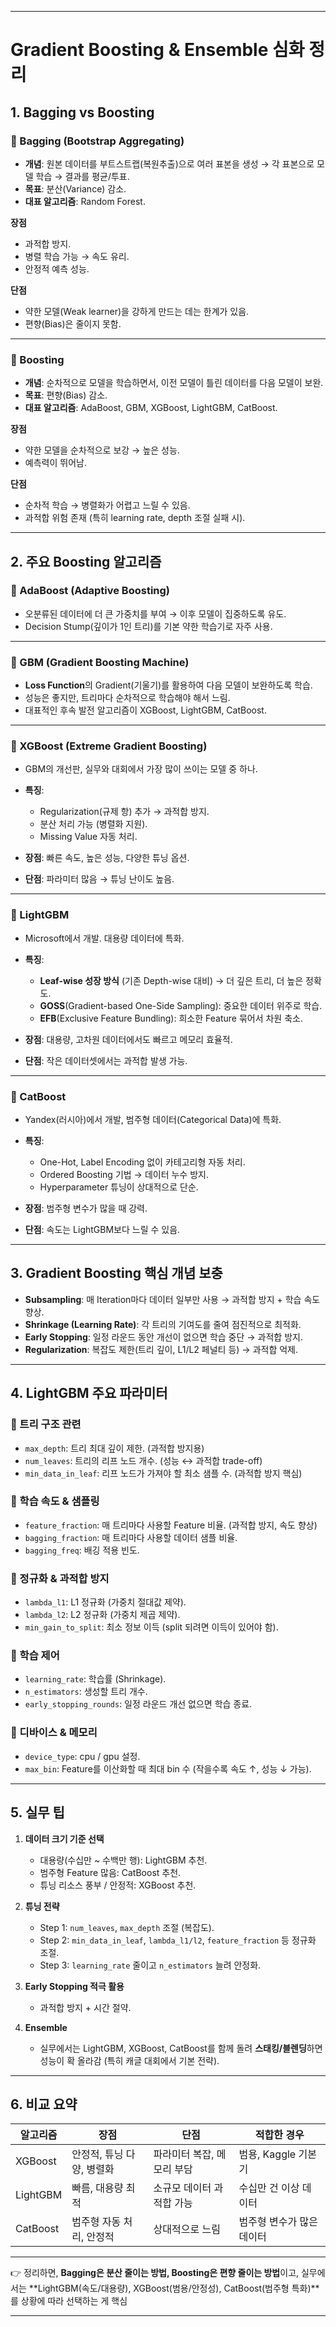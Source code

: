 

---

# Gradient Boosting & Ensemble 심화 정리

## 1. Bagging vs Boosting

### 🔹 Bagging (Bootstrap Aggregating)

* **개념**: 원본 데이터를 부트스트랩(복원추출)으로 여러 표본을 생성 → 각 표본으로 모델 학습 → 결과를 평균/투표.
* **목표**: 분산(Variance) 감소.
* **대표 알고리즘**: Random Forest.

**장점**

* 과적합 방지.
* 병렬 학습 가능 → 속도 유리.
* 안정적 예측 성능.

**단점**

* 약한 모델(Weak learner)을 강하게 만드는 데는 한계가 있음.
* 편향(Bias)은 줄이지 못함.

---

### 🔹 Boosting

* **개념**: 순차적으로 모델을 학습하면서, 이전 모델이 틀린 데이터를 다음 모델이 보완.
* **목표**: 편향(Bias) 감소.
* **대표 알고리즘**: AdaBoost, GBM, XGBoost, LightGBM, CatBoost.

**장점**

* 약한 모델을 순차적으로 보강 → 높은 성능.
* 예측력이 뛰어남.

**단점**

* 순차적 학습 → 병렬화가 어렵고 느릴 수 있음.
* 과적합 위험 존재 (특히 learning rate, depth 조절 실패 시).

---

## 2. 주요 Boosting 알고리즘

### 🔹 AdaBoost (Adaptive Boosting)

* 오분류된 데이터에 더 큰 가중치를 부여 → 이후 모델이 집중하도록 유도.
* Decision Stump(깊이가 1인 트리)를 기본 약한 학습기로 자주 사용.

---

### 🔹 GBM (Gradient Boosting Machine)

* **Loss Function**의 Gradient(기울기)를 활용하여 다음 모델이 보완하도록 학습.
* 성능은 좋지만, 트리마다 순차적으로 학습해야 해서 느림.
* 대표적인 후속 발전 알고리즘이 XGBoost, LightGBM, CatBoost.

---

### 🔹 XGBoost (Extreme Gradient Boosting)

* GBM의 개선판, 실무와 대회에서 가장 많이 쓰이는 모델 중 하나.
* **특징**:

  * Regularization(규제 항) 추가 → 과적합 방지.
  * 분산 처리 가능 (병렬화 지원).
  * Missing Value 자동 처리.
* **장점**: 빠른 속도, 높은 성능, 다양한 튜닝 옵션.
* **단점**: 파라미터 많음 → 튜닝 난이도 높음.

---

### 🔹 LightGBM

* Microsoft에서 개발. 대용량 데이터에 특화.
* **특징**:

  * **Leaf-wise 성장 방식** (기존 Depth-wise 대비) → 더 깊은 트리, 더 높은 정확도.
  * **GOSS**(Gradient-based One-Side Sampling): 중요한 데이터 위주로 학습.
  * **EFB**(Exclusive Feature Bundling): 희소한 Feature 묶어서 차원 축소.
* **장점**: 대용량, 고차원 데이터에서도 빠르고 메모리 효율적.
* **단점**: 작은 데이터셋에서는 과적합 발생 가능.

---

### 🔹 CatBoost

* Yandex(러시아)에서 개발, 범주형 데이터(Categorical Data)에 특화.
* **특징**:

  * One-Hot, Label Encoding 없이 카테고리형 자동 처리.
  * Ordered Boosting 기법 → 데이터 누수 방지.
  * Hyperparameter 튜닝이 상대적으로 단순.
* **장점**: 범주형 변수가 많을 때 강력.
* **단점**: 속도는 LightGBM보다 느릴 수 있음.

---

## 3. Gradient Boosting 핵심 개념 보충

* **Subsampling**: 매 Iteration마다 데이터 일부만 사용 → 과적합 방지 + 학습 속도 향상.
* **Shrinkage (Learning Rate)**: 각 트리의 기여도를 줄여 점진적으로 최적화.
* **Early Stopping**: 일정 라운드 동안 개선이 없으면 학습 중단 → 과적합 방지.
* **Regularization**: 복잡도 제한(트리 깊이, L1/L2 페널티 등) → 과적합 억제.

---

## 4. LightGBM 주요 파라미터

### 🔹 트리 구조 관련

* `max_depth`: 트리 최대 깊이 제한. (과적합 방지용)
* `num_leaves`: 트리의 리프 노드 개수. (성능 ↔ 과적합 trade-off)
* `min_data_in_leaf`: 리프 노드가 가져야 할 최소 샘플 수. (과적합 방지 핵심)

### 🔹 학습 속도 & 샘플링

* `feature_fraction`: 매 트리마다 사용할 Feature 비율. (과적합 방지, 속도 향상)
* `bagging_fraction`: 매 트리마다 사용할 데이터 샘플 비율.
* `bagging_freq`: 배깅 적용 빈도.

### 🔹 정규화 & 과적합 방지

* `lambda_l1`: L1 정규화 (가중치 절대값 제약).
* `lambda_l2`: L2 정규화 (가중치 제곱 제약).
* `min_gain_to_split`: 최소 정보 이득 (split 되려면 이득이 있어야 함).

### 🔹 학습 제어

* `learning_rate`: 학습률 (Shrinkage).
* `n_estimators`: 생성할 트리 개수.
* `early_stopping_rounds`: 일정 라운드 개선 없으면 학습 종료.

### 🔹 디바이스 & 메모리

* `device_type`: cpu / gpu 설정.
* `max_bin`: Feature를 이산화할 때 최대 bin 수 (작을수록 속도 ↑, 성능 ↓ 가능).

---

## 5. 실무 팁

1. **데이터 크기 기준 선택**

   * 대용량(수십만 \~ 수백만 행): LightGBM 추천.
   * 범주형 Feature 많음: CatBoost 추천.
   * 튜닝 리소스 풍부 / 안정적: XGBoost 추천.

2. **튜닝 전략**

   * Step 1: `num_leaves`, `max_depth` 조절 (복잡도).
   * Step 2: `min_data_in_leaf`, `lambda_l1/l2`, `feature_fraction` 등 정규화 조절.
   * Step 3: `learning_rate` 줄이고 `n_estimators` 늘려 안정화.

3. **Early Stopping 적극 활용**

   * 과적합 방지 + 시간 절약.

4. **Ensemble**

   * 실무에서는 LightGBM, XGBoost, CatBoost를 함께 돌려 **스태킹/블렌딩**하면 성능이 확 올라감 (특히 캐글 대회에서 기본 전략).

---

## 6. 비교 요약

| 알고리즘     | 장점              | 단점              | 적합한 경우         |
| -------- | --------------- | --------------- | -------------- |
| XGBoost  | 안정적, 튜닝 다양, 병렬화 | 파라미터 복잡, 메모리 부담 | 범용, Kaggle 기본기 |
| LightGBM | 빠름, 대용량 최적      | 소규모 데이터 과적합 가능  | 수십만 건 이상 데이터   |
| CatBoost | 범주형 자동 처리, 안정적  | 상대적으로 느림        | 범주형 변수가 많은 데이터 |

---

👉 정리하면, **Bagging은 분산 줄이는 방법, Boosting은 편향 줄이는 방법**이고, 실무에서는 \*\*LightGBM(속도/대용량), XGBoost(범용/안정성), CatBoost(범주형 특화)\*\*를 상황에 따라 선택하는 게 핵심

---
